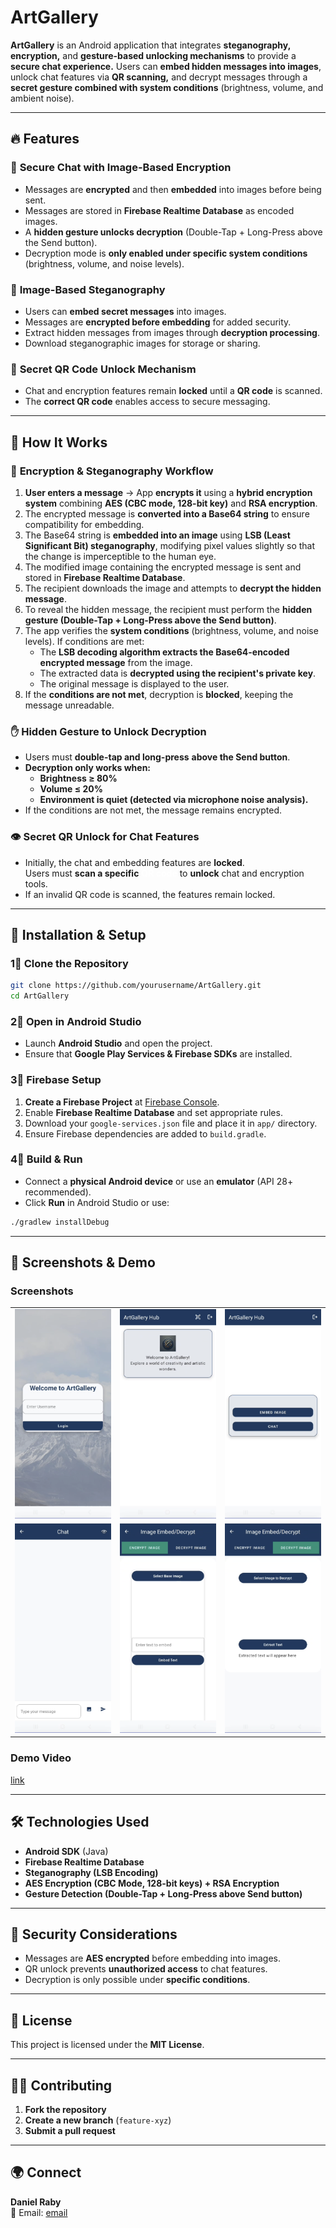 # ArtGallery

**ArtGallery** is an Android application that integrates **steganography, encryption,** and **gesture-based unlocking mechanisms** to provide a **secure chat experience.** Users can **embed hidden messages into images**, unlock chat features via **QR scanning,** and decrypt messages through a **secret gesture combined with system conditions** (brightness, volume, and ambient noise).  

---

## 🔥 Features  

### 🔹 **Secure Chat with Image-Based Encryption**  
- Messages are **encrypted** and then **embedded** into images before being sent.  
- Messages are stored in **Firebase Realtime Database** as encoded images.  
- A **hidden gesture unlocks decryption** (Double-Tap + Long-Press above the Send button).  
- Decryption mode is **only enabled under specific system conditions** (brightness, volume, and noise levels).  

### 🔹 **Image-Based Steganography**  
- Users can **embed secret messages** into images.  
- Messages are **encrypted before embedding** for added security.  
- Extract hidden messages from images through **decryption processing**.  
- Download steganographic images for storage or sharing.  

### 🔹 **Secret QR Code Unlock Mechanism**  
- Chat and encryption features remain **locked** until a **QR code** is scanned.  
- The **correct QR code** enables access to secure messaging.  

---

## 🚀 How It Works  

### 🔐 **Encryption & Steganography Workflow**  

1. **User enters a message** → App **encrypts it** using a **hybrid encryption system** combining **AES (CBC mode, 128-bit key)** and **RSA encryption**.  
2. The encrypted message is **converted into a Base64 string** to ensure compatibility for embedding.  
3. The Base64 string is **embedded into an image** using **LSB (Least Significant Bit) steganography**, modifying pixel values slightly so that the change is imperceptible to the human eye.  
4. The modified image containing the encrypted message is sent and stored in **Firebase Realtime Database**.  
5. The recipient downloads the image and attempts to **decrypt the hidden message**.  
6. To reveal the hidden message, the recipient must perform the **hidden gesture (Double-Tap + Long-Press above the Send button)**.  
7. The app verifies the **system conditions** (brightness, volume, and noise levels). If conditions are met:  
   - The **LSB decoding algorithm extracts the Base64-encoded encrypted message** from the image.  
   - The extracted data is **decrypted using the recipient's private key**.  
   - The original message is displayed to the user.  
8. If the **conditions are not met**, decryption is **blocked**, keeping the message unreadable.  

### ✋ **Hidden Gesture to Unlock Decryption**  

- Users must **double-tap and long-press** **above the Send button**.  
- **Decryption only works when:**  
  - **Brightness ≥ 80%**  
  - **Volume ≤ 20%**  
  - **Environment is quiet (detected via microphone noise analysis).**  
- If the conditions are not met, the message remains encrypted.  

### 👁 **Secret QR Unlock for Chat Features**  

- Initially, the chat and embedding features are **locked**.  
Users must **scan a specific** <a href="artGallery_imgs/ArtGalleryQR.png" target="_blank" style="color: white; text-decoration: none;"><strong>QR code</strong></a> to **unlock** chat and encryption tools.
- If an invalid QR code is scanned, the features remain locked.  

---

## 📲 Installation & Setup  

### 1⃣ **Clone the Repository**  

```bash
git clone https://github.com/yourusername/ArtGallery.git
cd ArtGallery
```

### 2⃣ **Open in Android Studio**  
- Launch **Android Studio** and open the project.  
- Ensure that **Google Play Services & Firebase SDKs** are installed.  

### 3⃣ **Firebase Setup**  
1. **Create a Firebase Project** at [Firebase Console](https://console.firebase.google.com/).  
2. Enable **Firebase Realtime Database** and set appropriate rules.  
3. Download your `google-services.json` file and place it in `app/` directory.  
4. Ensure Firebase dependencies are added to `build.gradle`.  

### 4⃣ **Build & Run**  
- Connect a **physical Android device** or use an **emulator** (API 28+ recommended).  
- Click **Run** in Android Studio or use:  

```bash
./gradlew installDebug
```

---

## 📸 Screenshots & Demo  

### Screenshots  
<table>
  <tr>
    <td><img src="artGallery_imgs/art_login.png" alt="Screenshot 1" width="200"></td>
    <td><img src="artGallery_imgs/art_hub.png" alt="Screenshot 2" width="200"></td>
    <td><img src="artGallery_imgs/art_hubUnlocked.png" alt="Screenshot 3" width="200"></td>
  </tr>
  <tr>
    <td><img src="artGallery_imgs/art_chat.png" alt="Screenshot 4" width="200"></td> 
    <td><img src="artGallery_imgs/art_encrypt.png" alt="Screenshot 5" width="200"></td>
    <td><img src="artGallery_imgs/art_decrypt.png" alt="Screenshot 6" width="200"></td>
  </tr>
</table>


### Demo Video  
[link](https://youtube.com/shorts/4fw0BO_EWiI?feature=share) 

---

## 🛠 Technologies Used  

- **Android SDK** (Java)  
- **Firebase Realtime Database**  
- **Steganography (LSB Encoding)**  
- **AES Encryption (CBC Mode, 128-bit keys) + RSA Encryption**  
- **Gesture Detection (Double-Tap + Long-Press above Send button)**  

---

## 🛑 Security Considerations  

- Messages are **AES encrypted** before embedding into images.  
- QR unlock prevents **unauthorized access** to chat features.  
- Decryption is only possible under **specific conditions**.  

---

## 📄 License  

This project is licensed under the **MIT License**.  

---

## 👯‍👨 Contributing  

1. **Fork the repository**  
2. **Create a new branch** (`feature-xyz`)  
3. **Submit a pull request**  

---

## 🌍 Connect  

**Daniel Raby**  
📧 Email: [email](danielraby123@Gmail.com)

